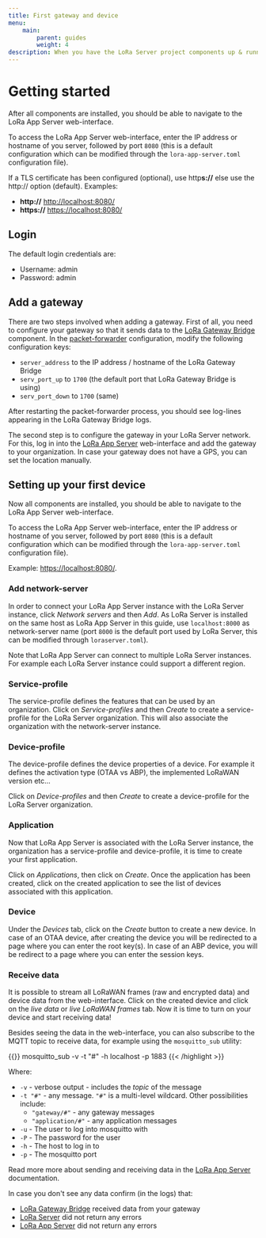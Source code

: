 ```yaml
---
title: First gateway and device
menu:
    main:
        parent: guides
        weight: 4
description: When you have the LoRa Server project components up & running, this guide helps you getting started with your first gateway and device.
---
```


# Getting started

After all components are installed, you should be able to navigate to the
LoRa App Server web-interface. 

To access the LoRa App Server web-interface, enter the IP address or hostname
of you server, followed by port `8080` (this is a default configuration which
can be modified through the `lora-app-server.toml` configuration file).

If a TLS certificate has been configured (optional), use http**s://**
else use the http:// option (default). Examples:

* **http://** [http://localhost:8080/](http://localhost:8080/)
* **https://** [https://localhost:8080/](https://localhost:8080/)

## Login

The default login credentials are:

* Username: admin
* Password: admin

## Add a gateway

There are two steps involved when adding a gateway. First of all, you need
to configure your gateway so that it sends data to the
[LoRa Gateway Bridge](/lora-gateway-bridge/)
component. In the [packet-forwarder](https://github.com/Lora-net/packet_forwarder)
configuration, modify the following configuration keys:

* `server_address` to the IP address / hostname of the LoRa Gateway Bridge
* `serv_port_up` to `1700` (the default port that LoRa Gateway Bridge is using)
* `serv_port_down` to `1700` (same)

After restarting the packet-forwarder process, you should see log-lines
appearing in the LoRa Gateway Bridge logs.

The second step is to configure the gateway in your LoRa Server network. For
this, log in into the [LoRa App Server](/lora-app-server/)
web-interface and add the gateway to your organization. In case your gateway
does not have a GPS, you can set the location manually.

## Setting up your first device

Now all components are installed, you should be able to navigate to the
LoRa App Server web-interface. 

To access the LoRa App Server web-interface, enter the IP address or hostname
of you server, followed by port `8080` (this is a default configuration which
can be modified through the `lora-app-server.toml` configuration file).

Example: [https://localhost:8080/](https://localhost:8080/). 

### Add network-server

In order to connect your LoRa App Server instance with the LoRa Server instance,
click *Network servers* and then *Add*. As LoRa Server is installed
on the same host as LoRa App Server in this guide, use `localhost:8000`
as network-server name (port `8000` is the default port used by LoRa Server,
this can be modified through `loraserver.toml`). 

Note that LoRa App Server can connect to multiple LoRa Server instances.
For example each LoRa Server instance could support a different region.

### Service-profile

The service-profile defines the features that can be used by an organization.
Click on *Service-profiles* and then *Create* to create a service-profile
for the LoRa Server organization. This will also associate the organization
with the network-server instance.

### Device-profile

The device-profile defines the device properties of a device. For example
it defines the activation type (OTAA vs ABP), the implemented LoRaWAN 
version etc...

Click on *Device-profiles* and then *Create* to create a device-profile for
the LoRa Server organization.

### Application

Now that LoRa App Server is associated with the LoRa Server instance, the
organization has a service-profile and device-profile, it is time to create
your first application.

Click on *Applications*, then click on *Create*. Once the application has
been created, click on the created application to see the list of
devices associated with this application.

### Device

Under the *Devices* tab, click on the *Create* button to create a new device.
In case of an OTAA device, after creating the device you will be redirected
to a page where you can enter the root key(s). In case of an ABP device,
you will be redirect to a page where you can enter the session keys.

### Receive data

It is possible to stream all LoRaWAN frames (raw and encrypted data) and
device data from the web-interface. Click on the created device and click on
the *live data* or *live LoRaWAN frames* tab. Now it is time to turn on your
device and start receiving data!

Besides seeing the data in the web-interface, you can also subscribe to the
MQTT topic to receive data, for example using the `mosquitto_sub` utility:

{{<highlight bash>}}
mosquitto_sub -v -t "#" -h localhost -p 1883
{{< /highlight >}}

Where:

* `-v` - verbose output - includes the *topic* of the message
* `-t "#"` - any message. `"#"` is a multi-level wildcard. Other possibilities
  include:
    * `"gateway/#"` - any gateway messages
    * `"application/#"` - any application messages
* `-u` - The user to log into mosquitto with
* `-P` - The password for the user
* `-h` - The host to log in to
* `-p` - The mosquitto port


Read more more about sending and receiving data in the
[LoRa App Server](/lora-app-server/) documentation.

In case you don't see any data confirm (in the logs) that:

* [LoRa Gateway Bridge](/lora-gateway-bridge/) received data from your gateway
* [LoRa Server](/loraserver/) did not return any errors
* [LoRa App Server](/lora-app-server/) did not return any errors
